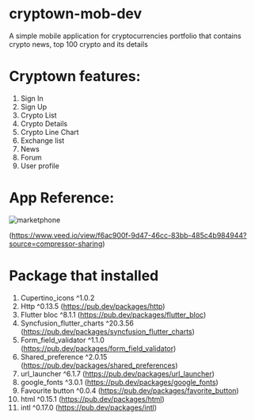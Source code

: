 # cryptown-mob-dev
 A simple mobile application for cryptocurrencies portfolio that contains crypto news, top 100 crypto and its details
 
# Cryptown features:
 1. Sign In
 2. Sign Up
 3. Crypto List
 4. Crypto Details
 5. Crypto Line Chart
 6. Exchange list
 7. News
 8. Forum
 9. User profile
 
# App Reference:
 ![marketphone](https://user-images.githubusercontent.com/108507098/205570878-752d512b-22b6-4fb8-9781-7aa5c0ddbf92.png)

(https://www.veed.io/view/f6ac900f-9d47-46cc-83bb-485c4b984944?source=compressor-sharing)

# Package that installed 
1. Cupertino_icons ^1.0.2
2. Http ^0.13.5 (https://pub.dev/packages/http)
3. Flutter bloc ^8.1.1 (https://pub.dev/packages/flutter_bloc)
4. Syncfusion_flutter_charts ^20.3.56 (https://pub.dev/packages/syncfusion_flutter_charts)
5. Form_field_validator ^1.1.0 (https://pub.dev/packages/form_field_validator)
6. Shared_preference ^2.0.15 (https://pub.dev/packages/shared_preferences)
7. url_launcher ^6.1.7 (https://pub.dev/packages/url_launcher)
8. google_fonts ^3.0.1 (https://pub.dev/packages/google_fonts)
9. Favourite button ^0.0.4 (https://pub.dev/packages/favorite_button)
10. html ^0.15.1 (https://pub.dev/packages/html)
11. intl ^0.17.0 (https://pub.dev/packages/intl)

